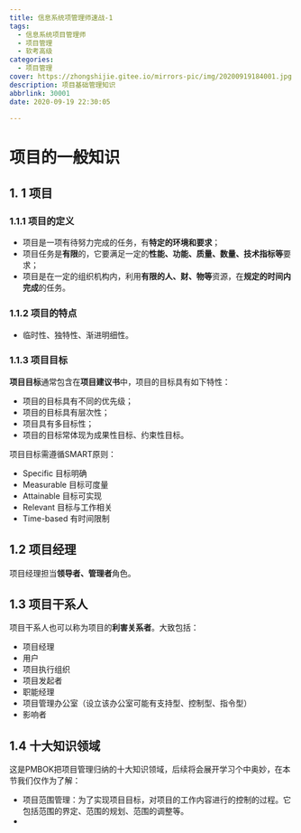 ```yaml
---
title: 信息系统项管理师速战-1
tags:
  - 信息系统项目管理师
  - 项目管理
  - 软考高级
categories:
  - 项目管理
cover: https://zhongshijie.gitee.io/mirrors-pic/img/20200919184001.jpg
description: 项目基础管理知识
abbrlink: 30001
date: 2020-09-19 22:30:05

---
```


# 项目的一般知识

## 1. 1 项目

### 1.1.1 项目的定义

- 项目是一项有待努力完成的任务，有**特定的环境和要求**；
- 项目任务是**有限**的，它要满足一定的**性能、功能、质量、数量、技术指标等**要求；
- 项目是在一定的组织机构内，利用**有限的人、财、物等**资源，在**规定的时间内完成**的任务。

### 1.1.2 项目的特点

- 临时性、独特性、渐进明细性。

### 1.1.3 项目目标

**项目目标**通常包含在**项目建议书**中，项目的目标具有如下特性：

- 项目的目标具有不同的优先级；
- 项目的目标具有层次性；
- 项目具有多目标性；
- 项目的目标常体现为成果性目标、约束性目标。

项目目标需遵循SMART原则：

- Specific  目标明确
- Measurable  目标可度量
- Attainable  目标可实现
- Relevant 目标与工作相关
- Time-based 有时间限制

## 1.2 项目经理

项目经理担当**领导者、管理者**角色。

## 1.3 项目干系人

项目干系人也可以称为项目的**利害关系者**。大致包括：

- 项目经理
- 用户
- 项目执行组织
- 项目发起者
- 职能经理
- 项目管理办公室（设立该办公室可能有支持型、控制型、指令型）
- 影响者

## 1.4 十大知识领域

这是PMBOK把项目管理归纳的十大知识领域，后续将会展开学习个中奥妙，在本节我们仅作为了解：

- 项目范围管理：为了实现项目目标，对项目的工作内容进行的控制的过程。它包括范围的界定、范围的规划、范围的调整等。
- 